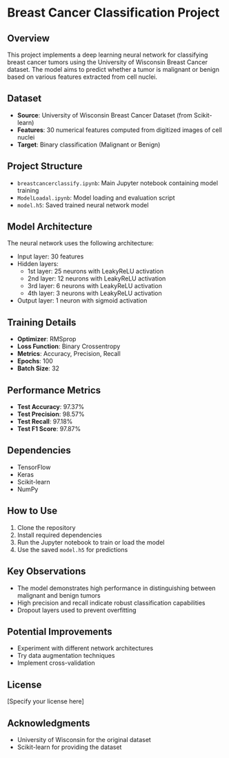 # Breast Cancer Classification Project

## Overview
This project implements a deep learning neural network for classifying breast cancer tumors using the University of Wisconsin Breast Cancer dataset. The model aims to predict whether a tumor is malignant or benign based on various features extracted from cell nuclei.

## Dataset
- **Source**: University of Wisconsin Breast Cancer Dataset (from Scikit-learn)
- **Features**: 30 numerical features computed from digitized images of cell nuclei
- **Target**: Binary classification (Malignant or Benign)

## Project Structure
- `breastcancerclassify.ipynb`: Main Jupyter notebook containing model training
- `ModelLoadal.ipynb`: Model loading and evaluation script
- `model.h5`: Saved trained neural network model

## Model Architecture
The neural network uses the following architecture:
- Input layer: 30 features
- Hidden layers:
  - 1st layer: 25 neurons with LeakyReLU activation
  - 2nd layer: 12 neurons with LeakyReLU activation
  - 3rd layer: 6 neurons with LeakyReLU activation
  - 4th layer: 3 neurons with LeakyReLU activation
- Output layer: 1 neuron with sigmoid activation

## Training Details
- **Optimizer**: RMSprop
- **Loss Function**: Binary Crossentropy
- **Metrics**: Accuracy, Precision, Recall
- **Epochs**: 100
- **Batch Size**: 32

## Performance Metrics
- **Test Accuracy**: 97.37%
- **Test Precision**: 98.57%
- **Test Recall**: 97.18%
- **Test F1 Score**: 97.87%

## Dependencies
- TensorFlow
- Keras
- Scikit-learn
- NumPy

## How to Use
1. Clone the repository
2. Install required dependencies
3. Run the Jupyter notebook to train or load the model
4. Use the saved `model.h5` for predictions

## Key Observations
- The model demonstrates high performance in distinguishing between malignant and benign tumors
- High precision and recall indicate robust classification capabilities
- Dropout layers used to prevent overfitting

## Potential Improvements
- Experiment with different network architectures
- Try data augmentation techniques
- Implement cross-validation

## License
[Specify your license here]

## Acknowledgments
- University of Wisconsin for the original dataset
- Scikit-learn for providing the dataset
